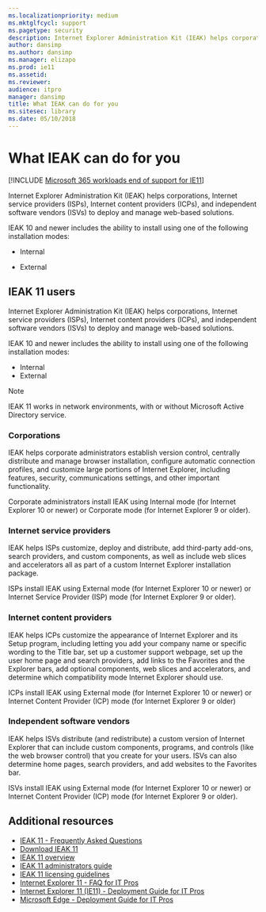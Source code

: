```yaml
---
ms.localizationpriority: medium
ms.mktglfcycl: support
ms.pagetype: security
description: Internet Explorer Administration Kit (IEAK) helps corporations, Internet service providers (ISPs), Internet content providers (ICPs), and independent software vendors (ISVs) to deploy and manage web-based solutions.
author: dansimp
ms.author: dansimp
ms.manager: elizapo
ms.prod: ie11
ms.assetid: 
ms.reviewer: 
audience: itpro
manager: dansimp
title: What IEAK can do for you
ms.sitesec: library
ms.date: 05/10/2018
---
```


# What IEAK can do for you

[!INCLUDE [Microsoft 365 workloads end of support for IE11](../includes/microsoft-365-ie-end-of-support.md)]


Internet Explorer Administration Kit (IEAK) helps corporations, Internet service providers (ISPs), Internet content providers (ICPs), and independent software vendors (ISVs) to deploy and manage web-based solutions. 

IEAK 10 and newer includes the ability to install using one of the following installation modes:

-   Internal

-   External

## IEAK 11 users
Internet Explorer Administration Kit (IEAK) helps corporations, Internet service providers (ISPs), Internet content providers (ICPs), and independent software vendors (ISVs) to deploy and manage web-based solutions.

IEAK 10 and newer includes the ability to install using one of the following installation modes:
- Internal
- External

> [!NOTE]
> IEAK 11 works in network environments, with or without Microsoft Active Directory service.


### Corporations
IEAK helps corporate administrators establish version control, centrally distribute and manage browser installation, configure automatic connection profiles, and customize large portions of Internet Explorer, including features, security, communications settings, and other important functionality.

Corporate administrators install IEAK using Internal mode (for Internet Explorer 10 or newer) or Corporate mode (for Internet Explorer 9 or older).

### Internet service providers
IEAK helps ISPs customize, deploy and distribute, add third-party add-ons, search providers, and custom components, as well as include web slices and accelerators all as part of a custom Internet Explorer installation package.

ISPs install IEAK using External mode (for Internet Explorer 10 or newer) or Internet Service Provider (ISP) mode (for Internet Explorer 9 or older).

### Internet content providers
IEAK helps ICPs customize the appearance of Internet Explorer and its Setup program, including letting you add your company name or specific wording to the Title bar, set up a customer support webpage, set up the user home page and search providers, add links to the Favorites and the Explorer bars, add optional components, web slices and accelerators, and determine which compatibility mode Internet Explorer should use.

ICPs install IEAK using External mode (for Internet Explorer 10 or newer) or Internet Content Provider (ICP) mode (for Internet Explorer 9 or older)

### Independent software vendors
IEAK helps ISVs distribute (and redistribute) a custom version of Internet Explorer that can include custom components, programs, and controls (like the web browser control) that you create for your users. ISVs can also determine home pages, search providers, and add websites to the Favorites bar.

ISVs install IEAK using External mode (for Internet Explorer 10 or newer) or Internet Content Provider (ICP) mode (for Internet Explorer 9 or older).

## Additional resources

- [IEAK 11 - Frequently Asked Questions](../ie11-faq/faq-ieak11.yml)
- [Download IEAK 11](ieak-information-and-downloads.md) 
- [IEAK 11 overview](index.md)
- [IEAK 11 administrators guide](./index.md)
- [IEAK 11 licensing guidelines](licensing-version-and-features-ieak11.md)
- [Internet Explorer 11 - FAQ for IT Pros](../ie11-faq/faq-for-it-pros-ie11.yml)
- [Internet Explorer 11 (IE11) - Deployment Guide for IT Pros](../ie11-deploy-guide/index.md)
- [Microsoft Edge - Deployment Guide for IT Pros](/microsoft-edge/deploy/)